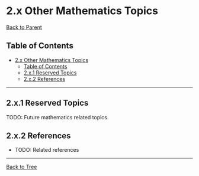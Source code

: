 # 2.x Other Mathematics Topics

[Back to Parent](../2-mathematics-and-applications.md)

## Table of Contents

- [2.x Other Mathematics Topics](#2x-other-mathematics-topics)
  - [Table of Contents](#table-of-contents)
  - [2.x.1 Reserved Topics](#2x1-reserved-topics)
  - [2.x.2 References](#2x2-references)

---

## 2.x.1 Reserved Topics

TODO: Future mathematics related topics.

## 2.x.2 References

- TODO: Related references

---

[Back to Tree](../0-Overview-and-Navigation/0.1-Global-Topic-Tree.md)
